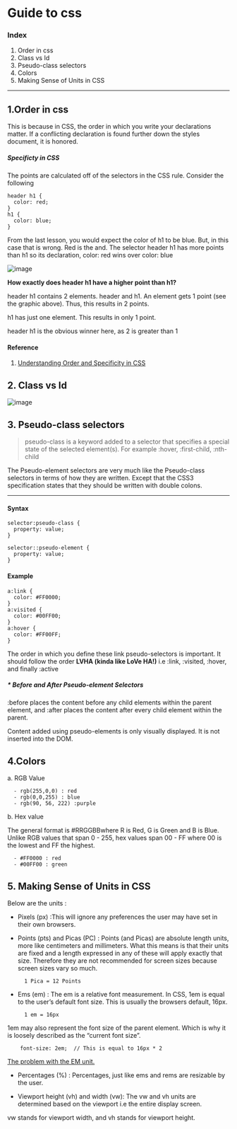 # Guide to css

### Index

1. Order in css
2.  Class vs Id
3.  Pseudo-class selectors
4.  Colors
5.  Making Sense of Units in CSS


----
## 1.Order in css
 This is because in CSS, the order in which you write your declarations matter. If a conflicting declaration is found further down the styles document, it is honored.

##### Specificty in CSS
The points are calculated off of the selectors in the CSS rule.
Consider the following
```
header h1 {
  color: red;
}
h1 {
  color: blue;
}
```

From the last lesson, you would expect the color of h1 to be blue. But, in this case that is wrong.
Red is the and. The selector header h1 has more points than h1 so its declaration, color: red wins over color: blue

![image](https://user-images.githubusercontent.com/43414928/87521221-b3fda400-c6a1-11ea-8a63-400050097362.png)

**How exactly does header h1 have a higher point than h1?**

header h1 contains 2 elements. header and h1. An element gets 1 point (see the graphic above). Thus, this results in 2 points.

h1 has just one element. This results in only 1 point.

header h1 is the obvious winner here, as 2 is greater than 1

#### Reference
1. [Understanding Order and Specificity in CSS](!https://www.educative.io/courses/the-complete-advanced-guide-to-css/NE06o49n7P2)

## 2. Class vs Id

![image](https://user-images.githubusercontent.com/43414928/87520118-253c5780-c6a0-11ea-8e70-707cd4fd9beb.png)

## 3. Pseudo-class selectors

> pseudo-class is a keyword added to a selector that specifies a special state of the selected element(s). For example :hover,  :first-child, :nth-child

The Pseudo-element selectors are very much like the Pseudo-class selectors in terms of how they are written. Except that the CSS3 specification states that they should be written with double colons.


----
#### Syntax
```
selector:pseudo-class {
  property: value;
}
```
```
selector::pseudo-element {
  property: value;
}
```

#### Example
```
a:link {
  color: #FF0000;
} 
a:visited {
  color: #00FF00;
}
a:hover {
  color: #FF00FF;
}
```

The order in which you define these link pseudo-selectors is important. It should follow the order **LVHA (kinda like LoVe HA!)** i.e :link, :visited, :hover, and finally :active


##### * Before and After Pseudo-element Selectors 
:before places the content before any child elements within the parent element, and :after places the content after every child element within the parent.

Content added using pseudo-elements is only visually displayed. It is not inserted into the DOM.



## 4.Colors
a. RGB Value

      - rgb(255,0,0) : red 
      - rgb(0,0,255) : blue
      - rgb(90, 56, 222) :purple

b. Hex value

The general format is #RRGGBBwhere R is Red, G is Green and B is Blue.
Unlike RGB values that span 0 - 255, hex values span 00 - FF where 00 is the lowest and FF the highest.

      - #FF0000 : red
      - #00FF00 : green


## 5. Making Sense of Units in CSS

Below are the units :

- Pixels (px) :This will ignore any preferences the user may have set in their own browsers.

- Points (pts) and Picas (PC) : Points (and Picas) are absolute length units, more like centimeters and millimeters.  What this means is that their units are fixed and a length expressed in any of these will apply exactly that size. Therefore they are not recommended for screen sizes because screen sizes vary so much.

        1 Pica = 12 Points

- Ems (em) : The em is a relative font measurement. In CSS, 1em is equal to the user’s default font size. This is usually the browsers default, 16px.

        1 em = 16px

 1em may also represent the font size of the parent element. Which is why it is loosely described as the “current font size”.
         
        font-size: 2em;  // This is equal to 16px * 2
 
[The problem with the EM unit.](!https://www.educative.io/courses/the-complete-advanced-guide-to-css/q28DnjLq8xy)


- Percentages (%) : Percentages, just like ems and rems are resizable by the user.

- Viewport height (vh) and width (vw): The vw and vh units are determined based on the viewport i.e the entire display screen.

 vw stands for viewport width, and vh stands for viewport height.
